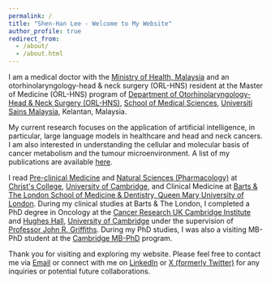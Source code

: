 ```yaml
---
permalink: /
title: "Shen-Han Lee - Welcome to My Website"
author_profile: true
redirect_from: 
  - /about/
  - /about.html
---
```


I am a medical doctor with the [Ministry of Health, Malaysia](https://www.moh.gov.my/) and an otorhinolaryngology-head & neck surgery (ORL-HNS) resident at the Master of Medicine (ORL-HNS) program of [Department of Otorhinolaryngology-Head & Neck Surgery (ORL-HNS)](https://medic.usm.my/home-orlhns.html), [School of Medical Sciences](https://medic.usm.my/), [Universiti Sains Malaysia](https://www.usm.my/), Kelantan, Malaysia. 

My current research focuses on the application of artificial intelligence, in particular, large language models in healthcare and head and neck cancers. I am also interested in understanding the cellular and molecular basis of cancer metabolism and the tumour microenvironment. A list of my publications are available [here](https://shenhanlee.github.io/publications).

I read [Pre-clinical Medicine](https://www.biology.cam.ac.uk/undergrads/MedST/Current/Course/Years1and2) and [Natural Sciences (Pharmacology)](https://www.phar.cam.ac.uk/undergrads/bbs) at [Christ's College](https://www.christs.cam.ac.uk), [University of Cambridge](https://www.cam.ac.uk), and Clinical Medicine at [Barts & The London School of Medicine & Dentistry, Queen Mary University of London](https://www.qmul.ac.uk/fmd/). During my clinical studies at Barts & The London, I completed a PhD degree in Oncology at the [Cancer Research UK Cambridge Institute](https://www.cruk.cam.ac.uk) and [Hughes Hall](https://www.hughes.cam.ac.uk), [University of Cambridge](https://www.cam.ac.uk) under the supervision of [Professor John R. Griffiths](https://crukcambridgecentre.org.uk/users/griffiths). During my PhD studies, I was also a visiting MB-PhD student at the [Cambridge MB-PhD](https://www.medschl.cam.ac.uk/clinical-school-mbphd-course-information) program.

Thank you for visiting and exploring my website. Please feel free to contact me via [Email](mailto:shen-han.lee@cantab.net) or connect with me on [LinkedIn](https://www.linkedin.com/in/shenhanlee/) or [X (formerly Twitter)](https://x.com/ShenHanLee) for any inquiries or potential future collaborations.  

